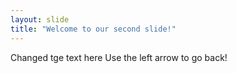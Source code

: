 ```yaml
---
layout: slide
title: "Welcome to our second slide!"
---
```

Changed tge text here
Use the left arrow to go back!

